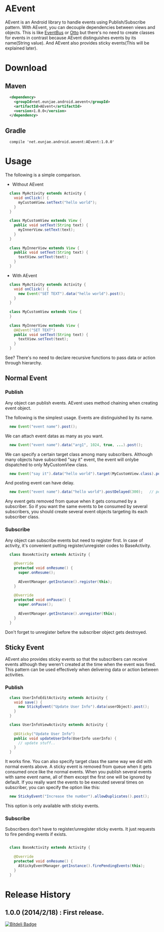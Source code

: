 AEvent
======

AEvent is an Android library to handle events using Publish/Subscribe pattern. With AEvent, you can decouple dependencies between views and objects. This is like [EventBus](https://github.com/greenrobot/EventBus) or [Otto](http://square.github.io/otto/) but there's no need to create classes for events in contrast because AEvent distinguishes events by its name(String value). And AEvent also provides sticky events(This will be explained later).

# Download

## Maven

```xml
  <dependency>
    <groupId>net.eunjae.android.aevent</groupId>
    <artifactId>AEvent</artifactId>
    <version>1.0.0</version>
  </dependency>
```

## Gradle

```
  compile 'net.eunjae.android.aevent:AEvent:1.0.0'
```

# Usage

The following is a simple comparison.

* Without AEvent

```java
  class MyActivity extends Activity {
    void onClick() {
      myCustomView.setText("hello world");
    }
  }
  
  class MyCustomView extends View {
    public void setText(String text) {
      myInnerView.setText(text);
    }
  }
  
  class MyInnerView extends View {
    public void setText(String text) {
      textView.setText(text);
    }
  }
```

* With AEvent

```java
  class MyActivity extends Activity {
    void onClick() {
      new Event("SET TEXT").data("hello world").post();
    }
  }
  
  class MyCustomView extends View {
  }
  
  class MyInnerView extends View {
    @AEvent("SET TEXT")
    public void setText(String text) {
      textView.setText(text);
    }
  }
```  
See? There's no need to declare recursive functions to pass data or action through hierarchy.

## Normal Event

### Publish
Any object can publish events.
AEvent uses method chaining when creating event object.

The following is the simplest usage. Events are distinguished by its name.

```java
  new Event("event name").post();
```

We can attach event datas as many as you want.

```java
  new Event("event name").data("arg1", 1024, true, ...).post();
```
  
We can specify a certain target class among many subscribers.
Although many objects have subscribed "say it" event, the event will onlybe dispatched to only MyCustomView class.

```java
  new Event("say it").data("hello world").target(MyCustomView.class).post();
```
  
And posting event can have delay.

```java
  new Event("event name").data("hello world").postDelayed(300);   // post event after 300ms delay.
```

Any event gets removed from queue when it gets consumed by a subscriber. So if you want the same events to be consumed by several subscribers, you should create several event objects targeting its each subscriber class.

### Subscribe

Any object can subscribe events but need to register first. In case of activity, it's convenient putting register/unregister codes to BaseActivity.

```java
  class BaseActivity extends Activity {
    
    @Override
    protected void onResume() {
      super.onResume();
      
      AEventManager.getInstance().register(this);
    }
    
    @Override
    protected void onPause() {
      super.onPause();
      
      AEventManager.getInstance().unregister(this);
    }
  }
```

Don't forget to unregister before the subscriber object gets destroyed.

## Sticky Event

AEvent also provides sticky events so that the subscribers can receive events although they weren't created at the time when the event was fired. This pattern can be used effectively when delivering data or action between activities.

### Publish

```java
  class UserInfoEditActivity extends Activity {
    void save() {
      new StickyEvent("Update User Info").data(userObject).post();
    }
  }

  class UserInfoViewActivity extends Activity {
    
    @ASticky("Update User Info")
    public void updateUserInfo(UserInfo userInfo) {
      // update stuff..
    }
  }
```

It works fine. You can also specify target class the same way we did with normal events above.
A sticky event is removed from queue when it gets consumed once like the normal events.
When you publish several events with same event name, all of them except the first one will be ignored by default.
If you really want the events to be executed several times on subscriber, you can specify the option like this:

```java
  new StickyEvent("Increase the number").allowDuplicates().post();
```

This option is only available with sticky events.

### Subscribe

Subscribers don't have to register/unregister sticky events. It just requests to fire pending events if exists.

```java

  class BaseActivity extends Activity {
    
    @Override
    protected void onResume() {
      AStickyEventManager.getInstance().firePendingEvents(this);
    }
  }
```

# Release History

## 1.0.0 (2014/2/18) : First release.


[![Bitdeli Badge](https://d2weczhvl823v0.cloudfront.net/eunjae-lee/aevent/trend.png)](https://bitdeli.com/free "Bitdeli Badge")

